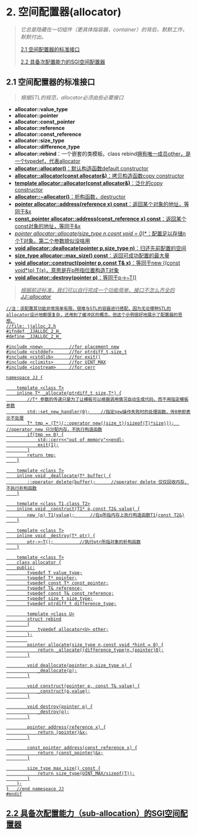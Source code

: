 # 2. 空间配置器(allocator)
> *它总是隐藏在一切组件（更具体指容器，container）的背后，默默工作，默默付出。*
> 
> [2.1 空间配置器的标准接口](#21-空间配置器的标准接口)
> 
> [2.2 具备次配置能力的SGI空间配置器](#22-具备次配置能力（sub-allocation）的SGI空间配置器)

## 2.1 空间配置器的标准接口
> *根据STL的规范，allocator必须由些必要接口*

* **allocator::value_type**
* **allocator::pointer**
* **allocator::const_pointer**
* **allocator::reference**
* **allocator::const_reference**
* **allocator::size_type**
* **allocator::difference_type**
* **allocator::rebind**：一个嵌套的类模板。class rebind<U>拥有唯一成员other，是一个typedef，代表allocator<U>
* **allocator::allocator()**：默认构造函数default constructor
* **allocator::allocator(const allocator&)**：拷贝构造函数copy constructor
* **template<class U> allocator::allocator(const allocator<U>&)**：泛化的copy constructor
* **allocator::~allocator()**：析构函数，destructor
* **pointer allocator::address(reference x) const**：返回某个对象的地址，等同于&x
* **const_pointer allocator::address(const_reference x) const**：返回某个const对象的地址，等同于&x
* **pointer allocator::allocate(size_type n,cosnt void* = 0)**：配置足以存储n个T对象。第二个参数貌似没啥用
* **void allocator::deallocate(pointer p,size_type n)**：归还先前配置的空间
* **size_type allocator::max_size() const**：返回可成功配置的最大量
* **void allocator::construct(pointer p,const T& x)**：等同于new ((const void*)p) T(x)，意思是在p所指位置构造T对象
* **void allocator::destroy(pointer p)**：等同于p->~T()

> *根据前述标准，我们可以自行完成一个功能简单，接口不怎么齐全的[JJ::allocator](code/jjalloc_2.h)*

    //注：该配置其功能非常简单有限，很难与STL的容器进行搭配，因为无论哪种STL的allocator设计地都很复杂，还用到了缓冲区的概念。但这个示例很好地展示了配置器的思想。
    //file: jjalloc_2.h
    #ifndef _JJALLOC_2_H_
    #define _JJALLOC_2_H_

    #include <new>          //for placement new
    #include <cstddef>      //for ptrdiff_t,size_t
    #include <cstdlib>      //for exit()
    #include <climits>      //for UINT_MAX
    #include <iostream>     //for cerr

    namespace JJ {

        template <class T>
        inline T* _allocate(ptrdiff_t size,T*) {
            //T* 参数的传递只是为了让模板可以根据调用情况自动生成代码，而不用指定模板参数
            std::set_new_handler(0);    //指定new操作失败时的处理函数，传0参即表示不处理
            T* tmp = (T*)(::operator new((size_t)(sizeof(T)*size)));  //operator new 只分配内存，不执行构造函数
            if(tmp == 0) {
                std::cerr<<"out of memory"<<endl;
                exit(1);
            }
            return tmp;
        }

        template <class T>
        inline void _deallocate(T* buffer) {
            ::operator delete(buffer);      //operator delete 仅仅回收内存，不执行析构函数
        }

        template <class T1,class T2>
        inline void _construct(T1* p,const T2& value) {
            new (p) T1(value);      //在p所指内存上执行构造函数T1(const T2&)
        }

        template <class T>
        inline void _destroy(T* ptr) {
            ptr->~T();          //执行ptr所指对象的析构函数
        }

        template <class T>
        class allocator {
        public:
            typedef T value_type;
            typedef T* pointer;
            typedef const T* const_pointer;
            typedef T& reference;
            typedef const T& const_reference;
            typedef size_t size_type;
            typedef ptrdiff_t difference_type;

            template <class U>
            struct rebind
            {
                typedef allocator<U> other;
            };
            
            pointer allocate(size_type n,const void *hint = 0) {
                return _allocate((difference_type)n,(pointer)0);
            }

            void deallocate(pointer p,size_type n) {
                _deallocate(p);
            }

            void construct(pointer p, const T& value) {
                _construct(p,value);
            }

            void destroy(pointer p) {
                _destroy(p);
            }

            pointer address(reference x) {
                return (pointer)&x;
            }

            const_pointer address(const_reference x) {
                return (const_pointer)&x;
            }

            size_type max_size() const {
                return size_type(UINT_MAX/sizeof(T));
            }
        };
    }   //end namespace JJ
    #endif

## 2.2 具备次配置能力（sub-allocation）的SGI空间配置器